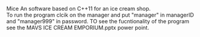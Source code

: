 Mice
An software based on C++11 for an ice cream shop. 	
To run the program clcik on the manager and put "manager" in managerID and "manager999" in password.
TO see the fucntionality of the program see the  MAVS ICE CREAM EMPORIUM.pptx power point.
